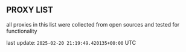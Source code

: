 ## PROXY LIST

all proxies in this list were collected from open sources and tested for functionality

last update: `2025-02-20 21:19:49.420135+00:00` UTC